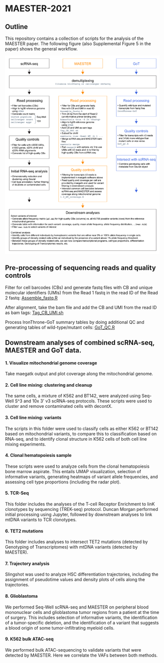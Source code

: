 # MAESTER-2021

## Outline
This repository contains a collection of scripts for the analysis of the MAESTER paper. The following figure (also Supplemental Figure 5 in the paper) shows the general workflow.

![outline](Auxiliary_files/Figure_S5_pipelines.png)



## Pre-processing of sequencing reads and quality controls

Filter for cell barcodes (CBs) and generate fastq files with CB and unique molecular identifiers (UMIs) from the Read 1 fastq in the read ID of the Read 2 fastq:
[Assemble_fastq.R](Pre-processing/Assemble_fastq.R)

After alignment, take the bam file and add the CB and UMI from the read ID as bam tags:
[Tag_CB_UMI.sh](Pre-processing/Tag_CB_UMI.sh)

Process IronThrone-GoT summary tables by doing additional QC and generating tables of wild-type/mutant cells:
[GoT_QC.R](Pre-processing/GoT_QC.R)



## Downstream analyses of combined scRNA-seq, MAESTER and GoT data.

#### 1. Visualize mitochondrial genome coverage
Take maegatk output and plot coverage along the mitochondrial genome.

#### 2. Cell line mixing: clustering and cleanup
The same cells, a mixture of K562 and BT142, were analyzed using Seq-Well S^3 and 10x 3' v3 scRNA-seq protocols. These scripts were used to cluster and remove contaminated cells with decontX.

#### 3. Cell line mixing: variants
The scripts in this folder were used to classify cells as either K562 or BT142 based on mitochondrial variants, to compare this to classification based on RNA-seq, and to identify clonal structure in K562 cells of both cell line mixing experiments.

#### 4. Clonal hematopoiesis sample
These scripts were used to analyze cells from the clonal hematopoiesis bone marrow aspirate. This entails UMAP visualization, selection of informative variants, generating heatmaps of variant allele frequencies, and assessing cell type proportions (including the radar plot).

#### 5. TCR-Seq
This folder includes the analyses of the T-cell Receptor Enrichment to linK clonotypes by sequencing (TREK-seq) protocol. Duncan Morgan performed initial processing using Jupyter, followed by downstream analyses to link mtDNA variants to TCR clonotypes.

#### 6. TET2 mutations
This folder includes analyses to intersect TET2 mutations (detected by Genotyping of Transcriptomes) with mtDNA variants (detected by MAESTER).

#### 7. Trajectory analysis
Slingshot was used to analyze HSC differentiation trajectories, including the assignment of pseudotime values and density plots of cells along the trajectories.

#### 8. Glioblastoma
We performed Seq-Well scRNA-seq and MAESTER on peripheral blood mononuclear cells and glioblastoma tumor regions from a patient at the time of surgery. This includes selection of informative variants, the identification of a tumor-specific deletion, and the identification of a variant that suggests a blood origin of some tumor-infiltrating myeloid cells.

#### 9. K562 bulk ATAC-seq
We performed bulk ATAC-sequencing to validate variants that were detected by MAESTER. Here we correlate the VAFs between both methods.




